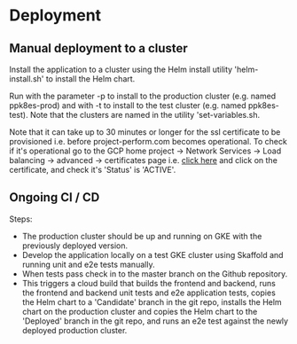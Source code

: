 # Deployment

## Manual deployment to a cluster

Install the application to a cluster using the Helm install utility 'helm-install.sh' to install the Helm chart.

Run with the parameter -p to install to the production cluster (e.g. named ppk8es-prod) and with -t to install to the test cluster  (e.g. named ppk8es-test).  Note that the clusters are named in the utility 'set-variables.sh.

Note that it can take up to 30 minutes or longer for the ssl certificate to be provisioned i.e. before project-perform.com becomes operational.  To check if it's operational go to the GCP home project -> Network Services -> Load balancing -> advanced -> certificates page i.e. [click here](https://console.cloud.google.com/net-services/loadbalancing/advanced/sslCertificates/list?project=project-perform&sslCertificateTablesize=50) and click on the certificate, and check it's 'Status' is 'ACTIVE'.

## Ongoing CI / CD

Steps:

- The production cluster should be up and running on GKE with the previously deployed version.
- Develop the application locally on a test GKE cluster using Skaffold and running unit and e2e tests manually.
- When tests pass check in to the master branch on the Github repository.
- This triggers a cloud build that builds the frontend and backend, runs the frontend and backend unit tests and e2e application tests, copies the Helm chart to a 'Candidate' branch in the git repo, installs the Helm chart on the production cluster and copies the Helm chart to the 'Deployed' branch in the git repo, and runs an e2e test against the newly deployed production cluster.

